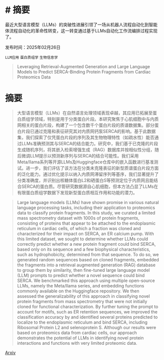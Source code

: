 # # 摘要
最近大型语言模型（LLMs）的突破性进展引领了一场从机器人流程自动化到智能体流程自动化的革命性转变，这一转变通过基于LLMs自动化工作流编排过程实现了。

发布时间：2025年02月26日

`LLM应用` `蛋白质组学` `生物信息学`

> Leveraging Retrieval-Augmented Generation and Large Language Models to Predict SERCA-Binding Protein Fragments from Cardiac Proteomics Data

# 摘要

> 大型语言模型（LLMs）在自然语言处理领域表现卓越，其应用已拓展至蛋白质组学领域，特别是用于分类蛋白片段。本研究聚焦于心肌细胞中与内质网相关的蛋白片段，构建了一个包含数千个蛋白片段的质谱数据集。部分蛋白片段已通过克隆和表征研究其对内质网钙泵SERCA的影响。基于此数据集，我们探索了仅凭蛋白片段的序列及其生物物理特性（如疏水性）能否通过LLMs准确预测其与SERCA的结合能力。研究中，我们基于已克隆的片段生成随机序列，将其嵌入检索增强生成（RAG）数据库并按相似性分组，随后微调LLM提示以预测新序列与SERCA的结合可能性。我们采用Meta/llama系列等开源LLMs及Huggingface仓库中的嵌入函数进行基准测试。进一步，我们评估了该方法在分类未克隆表征的新型质谱蛋白片段方面的泛化能力。通过优化提示以纳入内质网滞留序列等基序，我们显著提升了分类准确度，并识别出核糖体蛋白L2和硒蛋白S等预测定位于内质网且能结合SERCA的蛋白质。尽管研究数据源自心肌细胞，但本方法凸显了LLMs在有限蛋白质组学数据下发现新型蛋白质相互作用和功能的潜力。

> Large language models (LLMs) have shown promise in various natural language processing tasks, including their application to proteomics data to classify protein fragments. In this study, we curated a limited mass spectrometry dataset with 1000s of protein fragments, consisting of proteins that appear to be attached to the endoplasmic reticulum in cardiac cells, of which a fraction was cloned and characterized for their impact on SERCA, an ER calcium pump. With this limited dataset, we sought to determine whether LLMs could correctly predict whether a new protein fragment could bind SERCA, based only on its sequence and a few biophysical characteristics, such as hydrophobicity, determined from that sequence. To do so, we generated random sequences based on cloned fragments, embedded the fragments into a retrieval augmented generation (RAG) database to group them by similarity, then fine-tuned large language model (LLM) prompts to predict whether a novel sequence could bind SERCA. We benchmarked this approach using multiple open-source LLMs, namely the Meta/llama series, and embedding functions commonly available on the Huggingface repository. We then assessed the generalizability of this approach in classifying novel protein fragments from mass spectrometry that were not initially cloned for functional characterization. By further tuning the prompt to account for motifs, such as ER retention sequences, we improved the classification accuracy by and identified several proteins predicted to localize to the endoplasmic reticulum and bind SERCA, including Ribosomal Protein L2 and selenoprotein S. Although our results were based on proteomics data from cardiac cells, our approach demonstrates the potential of LLMs in identifying novel protein interactions and functions with very limited proteomic data.

[Arxiv](https://arxiv.org/abs/2502.19574)
